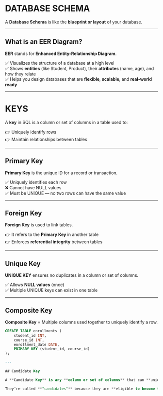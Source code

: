 # DATABASE SCHEMA

A **Database Schema** is like the **blueprint or layout** of your database.

---

## What is an EER Diagram?

**EER** stands for **Enhanced Entity-Relationship Diagram**.

✅ Visualizes the structure of a database at a high level  
✅ Shows **entities** (like Student, Product), their **attributes** (name, age), and how they relate  
✅ Helps you design databases that are **flexible**, **scalable**, and **real-world ready**

---

# KEYS

A **key** in SQL is a column or set of columns in a table used to:

👉 Uniquely identify rows  
👉 Maintain relationships between tables  

---

## Primary Key

**Primary Key** is the unique ID for a record or transaction.

✅ Uniquely identifies each row  
❌ Cannot have NULL values  
✅ Must be UNIQUE — no two rows can have the same value

---

## Foreign Key

**Foreign Key** is used to link tables.

👉 It refers to the **Primary Key** in another table  
👉 Enforces **referential integrity** between tables

---

## Unique Key

**UNIQUE KEY** ensures no duplicates in a column or set of columns.

✅ Allows **NULL values** (once)  
✅ Multiple UNIQUE keys can exist in one table

---

## Composite Key

**Composite Key** = Multiple columns used together to uniquely identify a row.

```sql
CREATE TABLE enrollments (
    student_id INT,
    course_id INT,
    enrollment_date DATE,
    PRIMARY KEY (student_id, course_id)
);

---

## Candidate Key

A **Candidate Key** is any **column or set of columns** that can **uniquely identify each row** in a table.

They’re called **"candidates"** because they are **eligible to become the Primary Key** — but only one gets chosen. The rest remain as **alternate unique identifiers**.


